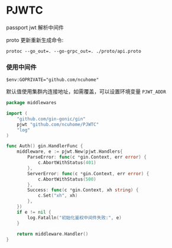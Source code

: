 # PJWTC

passport jwt 解析中间件

proto 更新重新生成命令:

```shell
protoc --go_out=. --go-grpc_out=. ./proto/api.proto
```

### 使用中间件

`$env:GOPRIVATE="github.com/ncuhome"`

默认值使用集群内连接地址，如需覆盖，可以设置环境变量 `PJWT_ADDR`

```go
package middlewares

import (
    "github.com/gin-gonic/gin"
    pjwt "github.com/ncuhome/PJWTC"
	"log"
)

func Auth() gin.HandlerFunc {
	middleware, e := pjwt.New(pjwt.Handlers{
		ParseError: func(c *gin.Context, err error) {
			c.AbortWithStatus(401)
		},
		ServerError: func(c *gin.Context, err error) {
			c.AbortWithStatus(500)
		},
		Success: func(c *gin.Context, xh string) {
			c.Set("xh", xh)
		},
	})
	if e != nil {
		log.Fatalln("初始化鉴权中间件失败:", e)
	}
	
	return middleware.Handler()
}

```